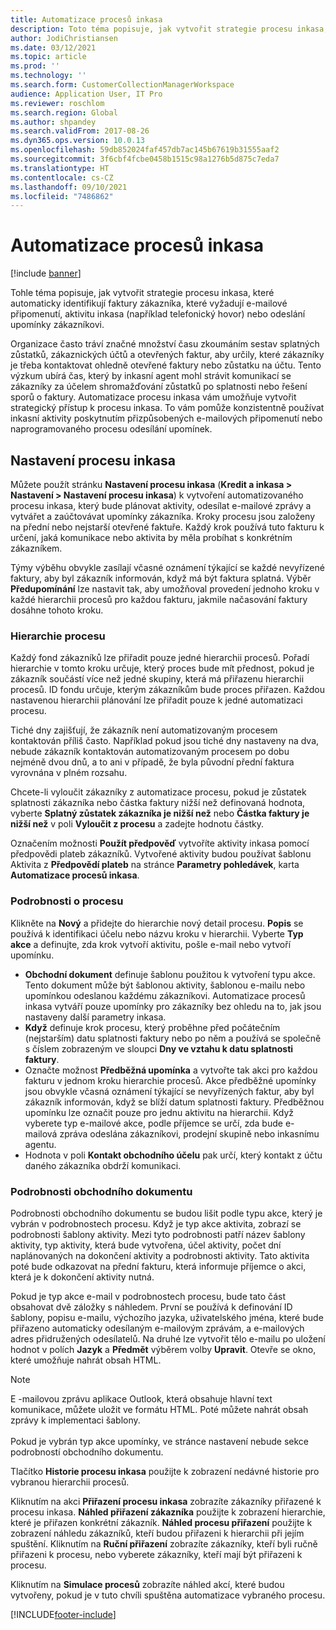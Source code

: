 ```yaml
---
title: Automatizace procesů inkasa
description: Toto téma popisuje, jak vytvořit strategie procesu inkasa, které automaticky identifikují faktury zákazníka, které vyžadují e-mailové připomenutí, aktivitu inkasa nebo odeslání upomínky zákazníkovi.
author: JodiChristiansen
ms.date: 03/12/2021
ms.topic: article
ms.prod: ''
ms.technology: ''
ms.search.form: CustomerCollectionManagerWorkspace
audience: Application User, IT Pro
ms.reviewer: roschlom
ms.search.region: Global
ms.author: shpandey
ms.search.validFrom: 2017-08-26
ms.dyn365.ops.version: 10.0.13
ms.openlocfilehash: 59db852024faf457db7ac145b67619b31555aaf2
ms.sourcegitcommit: 3f6cbf4fcbe0458b1515c98a1276b5d875c7eda7
ms.translationtype: HT
ms.contentlocale: cs-CZ
ms.lasthandoff: 09/10/2021
ms.locfileid: "7486862"
---
```

# <a name="collections-process-automation"></a>Automatizace procesů inkasa

[!include [banner](../includes/banner.md)]

Tohle téma popisuje, jak vytvořit strategie procesu inkasa, které automaticky identifikují faktury zákazníka, které vyžadují e-mailové připomenutí, aktivitu inkasa (například telefonický hovor) nebo odeslání upomínky zákazníkovi. 

Organizace často tráví značné množství času zkoumáním sestav splatných zůstatků, zákaznických účtů a otevřených faktur, aby určily, které zákazníky je třeba kontaktovat ohledně otevřené faktury nebo zůstatku na účtu. Tento výzkum ubírá čas, který by inkasní agent mohl strávit komunikací se zákazníky za účelem shromažďování zůstatků po splatnosti nebo řešení sporů o faktury. Automatizace procesu inkasa vám umožňuje vytvořit strategický přístup k procesu inkasa. To vám pomůže konzistentně používat inkasní aktivity poskytnutím přizpůsobených e-mailových připomenutí nebo naprogramovaného procesu odesílání upomínek. 

## <a name="collections-process-setup"></a>Nastavení procesu inkasa
Můžete použít stránku **Nastavení procesu inkasa** (**Kredit a inkasa > Nastavení > Nastavení procesu inkasa**) k vytvoření automatizovaného procesu inkasa, který bude plánovat aktivity, odesílat e-mailové zprávy a vytvářet a zaúčtovávat upomínky zákazníka. Kroky procesu jsou založeny na přední nebo nejstarší otevřené faktuře. Každý krok používá tuto fakturu k určení, jaká komunikace nebo aktivita by měla probíhat s konkrétním zákazníkem.  

Týmy výběhu obvykle zasílají včasné oznámení týkající se každé nevyřízené faktury, aby byl zákazník informován, když má být faktura splatná. Výběr **Předupomínání** lze nastavit tak, aby umožňoval provedení jednoho kroku v každé hierarchii procesů pro každou fakturu, jakmile načasování faktury dosáhne tohoto kroku.

### <a name="process-hierarchy"></a>Hierarchie procesu
Každý fond zákazníků lze přiřadit pouze jedné hierarchii procesů. Pořadí hierarchie v tomto kroku určuje, který proces bude mít přednost, pokud je zákazník součástí více než jedné skupiny, která má přiřazenu hierarchii procesů. ID fondu určuje, kterým zákazníkům bude proces přiřazen. Každou nastavenou hierarchii plánování lze přiřadit pouze k jedné automatizaci procesu.

Tiché dny zajišťují, že zákazník není automatizovaným procesem kontaktován příliš často. Například pokud jsou tiché dny nastaveny na dva, nebude zákazník kontaktován automatizovaným procesem po dobu nejméně dvou dnů, a to ani v případě, že byla původní přední faktura vyrovnána v plném rozsahu. 

Chcete-li vyloučit zákazníky z automatizace procesu, pokud je zůstatek splatnosti zákazníka nebo částka faktury nižší než definovaná hodnota, vyberte **Splatný zůstatek zákazníka je nižší než** nebo **Částka faktury je nižší než** v poli **Vyloučit z procesu** a zadejte hodnotu částky.

Označením možnosti **Použít předpověď** vytvoříte aktivity inkasa pomocí předpovědi plateb zákazníků. Vytvořené aktivity budou používat šablonu Aktivita z **Předpovědí plateb** na stránce **Parametry pohledávek**, karta **Automatizace procesů inkasa**. 

### <a name="process-details"></a>Podrobnosti o procesu
Klikněte na **Nový** a přidejte do hierarchie nový detail procesu. **Popis** se používá k identifikaci účelu nebo názvu kroku v hierarchii. Vyberte **Typ akce** a definujte, zda krok vytvoří aktivitu, pošle e-mail nebo vytvoří upomínku. 

- **Obchodní dokument** definuje šablonu použitou k vytvoření typu akce. Tento dokument může být šablonou aktivity, šablonou e-mailu nebo upomínkou odeslanou každému zákazníkovi. Automatizace procesů inkasa vytváří pouze upomínky pro zákazníky bez ohledu na to, jak jsou nastaveny další parametry inkasa.
- **Když** definuje krok procesu, který proběhne před počátečním (nejstarším) datu splatnosti faktury nebo po něm a používá se společně s číslem zobrazeným ve sloupci **Dny ve vztahu k datu splatnosti faktury**. 
- Označte možnost **Předběžná upomínka** a vytvořte tak akci pro každou fakturu v jednom kroku hierarchie procesů. Akce předběžné upomínky jsou obvykle včasná oznámení týkající se nevyřízených faktur, aby byl zákazník informován, když se blíží datum splatnosti faktury. Předběžnou upomínku lze označit pouze pro jednu aktivitu na hierarchii. Když vyberete typ e-mailové akce, podle příjemce se určí, zda bude e-mailová zpráva odeslána zákazníkovi, prodejní skupině nebo inkasnímu agentu. 
- Hodnota v poli **Kontakt obchodního účelu** pak určí, který kontakt z účtu daného zákazníka obdrží komunikaci.

### <a name="business-document-details"></a>Podrobnosti obchodního dokumentu
Podrobnosti obchodního dokumentu se budou lišit podle typu akce, který je vybrán v podrobnostech procesu. Když je typ akce aktivita, zobrazí se podrobnosti šablony aktivity. Mezi tyto podrobnosti patří název šablony aktivity, typ aktivity, která bude vytvořena, účel aktivity, počet dní naplánovaných na dokončení aktivity a podrobnosti aktivity. Tato aktivita poté bude odkazovat na přední fakturu, která informuje příjemce o akci, která je k dokončení aktivity nutná.

Pokud je typ akce e-mail v podrobnostech procesu, bude tato část obsahovat dvě záložky s náhledem. První se používá k definování ID šablony, popisu e-mailu, výchozího jazyka, uživatelského jména, které bude přiřazeno automaticky odesílaným e-mailovým zprávám, a e-mailových adres přidružených odesílatelů. Na druhé lze vytvořit tělo e-mailu po uložení hodnot v polích **Jazyk** a **Předmět** výběrem volby **Upravit**. Otevře se okno, které umožňuje nahrát obsah HTML. 

> [!Note]
> E -mailovou zprávu aplikace Outlook, která obsahuje hlavní text komunikace, můžete uložit ve formátu HTML. Poté můžete nahrát obsah zprávy k implementaci šablony. <br> <br> Pokud je vybrán typ akce upomínky, ve stránce nastavení nebude sekce podrobností obchodního dokumentu.

Tlačítko **Historie procesu inkasa** použijte k zobrazení nedávné historie pro vybranou hierarchii procesů. 

Kliknutím na akci **Přiřazení procesu inkasa** zobrazíte zákazníky přiřazené k procesu inkasa. **Náhled přiřazení zákazníka** použijte k zobrazení hierarchie, které je přiřazen konkrétní zákazník. **Náhled procesu přiřazení** použijte k zobrazení náhledu zákazníků, kteří budou přiřazeni k hierarchii při jejím spuštění. Kliknutím na **Ruční přiřazení** zobrazíte zákazníky, kteří byli ručně přiřazeni k procesu, nebo vyberete zákazníky, kteří mají být přiřazeni k procesu.

Kliknutím na **Simulace procesů** zobrazíte náhled akcí, které budou vytvořeny, pokud je v tuto chvíli spuštěna automatizace vybraného procesu. 

[!INCLUDE[footer-include](../../includes/footer-banner.md)]
